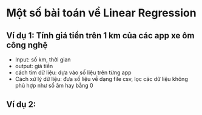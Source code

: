 # Một số bài toán về Linear Regression
## Ví dụ 1: Tính giá tiền trên 1 km của các app xe ôm công nghệ
- Input: số km, thời gian 
- output: giá tiền
- cách tìm dữ liệu: dựa vào số liệu trên từng app
- Cách xử lý dữ liệu: đưa số liệu về dạng file csv, lọc các dữ liệu không phù hợp như số âm hay bằng 0
## Ví dụ 2: 
